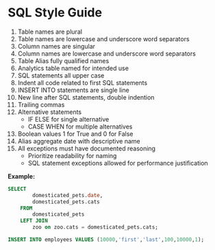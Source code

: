 # SQL Style Guide

1. Table names are plural
1. Table names are lowercase and underscore word separators
1. Column names are singular
1. Column names are lowercase and underscore word separators
1. Table Alias fully qualified names
1. Analytics table named for intended use
1. SQL statements all upper case
1. Indent all code related to first SQL statements
1. INSERT INTO statements are single line
1. New line after SQL statements, double indention
1. Trailing commas
1. Alternative statements
    * IF ELSE for single alternative
    * CASE WHEN for multiple alternatives
1. Boolean values 1 for True and 0 for False
1. Alias aggregate date with descriptive name
1. All exceptions must have documented reasoning
    * Prioritize readability for naming
    * SQL statement exceptions allowed for performance justification

**Example:**

```SQL
SELECT
        domesticated_pets.date,
        domesticated_pets.cats
    FROM
        domesticated_pets
    LEFT JOIN
        zoo on zoo.cats = domesticated_pets.cats;

INSERT INTO employees VALUES (10000,'first','last',100,10000,1);
```
